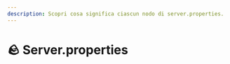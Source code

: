 ```yaml
---
description: Scopri cosa significa ciascun nodo di server.properties.
---
```


# 🪨 Server.properties
